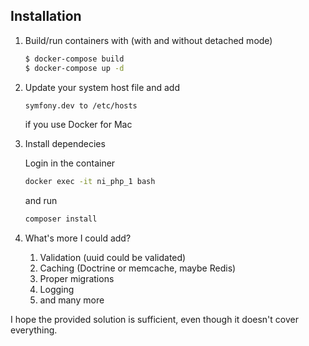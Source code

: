 ## Installation

1. Build/run containers with (with and without detached mode)

    ```bash
    $ docker-compose build
    $ docker-compose up -d
    ```

2. Update your system host file and add

    ```bash
    symfony.dev to /etc/hosts
    ```
    
    if you use Docker for Mac

3. Install dependecies

    Login in the container 
    
    ```bash
    docker exec -it ni_php_1 bash
    ```
    
    and run 

    ```bash
    composer install
    ```
    
4. What's more I could add?

    1. Validation (uuid could be validated)
    2. Caching (Doctrine or memcache, maybe Redis)
    3. Proper migrations
    4. Logging
    5. and many more
    
    
I hope the provided solution is sufficient, even though it doesn't cover everything.